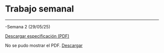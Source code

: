 # Trabajo semanal
---
-Semana 2 (29/05/25)

[Descargar especificación (PDF)](docs/recursos/archivos/ScanSyllabusProyectoIngeniería.pdf) 
<!-- Embed (requiere navegador compatible) -->
<object data="recursos/archivos/Calendario.pdf" type="application/pdf" width="100%" height="600">
  <p>No se pudo mostrar el PDF. <a href="../recursos/archivos/Calendario.pdf">Descargar</a></p>
</object>

